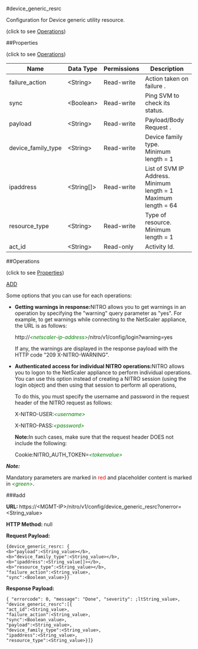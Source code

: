 #device_generic_resrc



Configuration for Device generic utility resource.

<span>(click to see [Operations](#operations))</span>



##Properties 

<span>(click to see [Operations](#operations))</span>





<table><thead><tr><th>Name</th><th>Data Type</th><th>Permissions</th><th>Description</th></tr></thead><tbody><tr><td>failure_action</td><td>&lt;String></td><td>Read-write</td><td>Action taken on failure .</td></tr><tr><td>sync</td><td>&lt;Boolean></td><td>Read-write</td><td>Ping SVM to check its status.</td></tr><tr><td>payload</td><td>&lt;String></td><td>Read-write</td><td>Payload/Body Request .</td></tr><tr><td>device_family_type</td><td>&lt;String></td><td>Read-write</td><td>Device family type.<br>Minimum length = 1</td></tr><tr><td>ipaddress</td><td>&lt;String[]></td><td>Read-write</td><td>List of SVM IP Address.<br>Minimum length = 1<br>Maximum length = 64</td></tr><tr><td>resource_type</td><td>&lt;String></td><td>Read-write</td><td>Type of resource.<br>Minimum length = 1</td></tr><tr><td>act_id</td><td>&lt;String></td><td>Read-only</td><td>Activity Id.</td></tr></tbody></table>

##Operations 

<span>(click to see [Properties](#properties))</span>





[ADD](#add)





Some options that you can use for each operations:

<ul><li><p><b>Getting warnings in response:</b>NITRO allows you to get warnings in an operation by specifying the "warning" query parameter as "yes". For example, to get warnings while connecting to the NetScaler appliance, the URL is as follows:</p><p>http://<span style="color:green;font-style:italic;">&lt;netscaler-ip-address&gt;</span>/nitro/v1/config/login?warning=yes</p><p>If any, the warnings are displayed in the response payload with the HTTP code "209 X-NITRO-WARNING".</p></li><li><p><b>Authenticated access for individual NITRO operations:</b>NITRO allows you to logon to the NetScaler appliance to perform individual operations. You can use this option instead of creating a NITRO session (using the login object) and then using that session to perform all operations,</p><p>To do this, you must specify the username and password in the request header of the NITRO request as follows:</p><p>X-NITRO-USER:<span style="color:green;font-style:italic;">&lt;username&gt;</span></p><p>X-NITRO-PASS:<span style="color:green;font-style:italic;">&lt;password&gt;</span></p><p><b>Note:</b>In such cases, make sure that the request header DOES not include the following:</p><p>Cookie:NITRO_AUTH_TOKEN=<span style="color:green;font-style:italic;">&lt;tokenvalue&gt;</span></p></li></ul>







***Note:*** 

Mandatory parameters are marked in <span style="color:#FF0000;">red</span> and placeholder content is marked in <span style="color:green;font-style:italic">&lt;green&gt;</span>.



###add







<b>URL: </b>https://&lt;MGMT-IP&gt;/nitro/v1/config/device_generic_resrc?onerror=&lt;String_value&gt;

<b>HTTP Method: </b>null

<b>Request Payload: </b>
```
{device_generic_resrc: {
<b>"payload":<String_value></b>,
<b>"device_family_type":<String_value></b>,
<b>"ipaddress":<String_value[]></b>,
<b>"resource_type":<String_value></b>,
"failure_action":<String_value>,
"sync":<Boolean_value>}}
```

<b>Response Payload: </b>
```
{ "errorcode": 0, "message": "Done", "severity": ;ltString_value>, "device_generic_resrc":[{
"act_id":<String_value>,
"failure_action":<String_value>,
"sync":<Boolean_value>,
"payload":<String_value>,
"device_family_type":<String_value>,
"ipaddress":<String_value>,
"resource_type":<String_value>}]}
```







